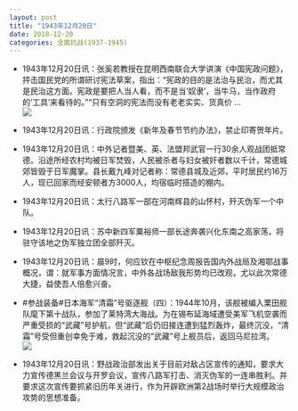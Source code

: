 ```yaml
---
layout: post
title: "1943年12月20日"
date: 2018-12-20
categories: 全面抗战(1937-1945)
---
```


<meta name="referrer" content="no-referrer" />

- 1943年12月20日讯：张奚若教授在昆明西南联合大学讲演《中国宪政问题》，抨击国民党的所谓研讨宪法草案，指出：“宪政的目的是法治与民治，而尤其是民治这方面。宪政是要把人当人看，而不是当‘奴隶’，当牛马，当作政府的‘工具’来看待的。”“只有空洞的宪法而没有老老实实、货真价 ... <br/><img src="https://wx1.sinaimg.cn/large/aca367d8ly1fydk51zagsj20c809z0ss.jpg" />

- 1943年12月20日讯：行政院颁发《新年及春节节约办法》，禁止印寄贺年片。 

- 1943年12月20日讯：中外记者暨美、英、法盟邦武官一行30余人观战团抵常德。沿途所经农村均被日军焚毁，人民被杀者与妇女被奸者数以千计，常德城郊皆毁于日军魔掌。县长戴九峰对记者称：常德县城及近郊，平时居民约16万人，现已回家而经安顿者方3000人，均宿临时搭造的棚内。 

- 1943年12月20日讯：太行八路军一部在河南辉县的山怀村，歼灭伪军一个中队。 

- 1943年12月20日讯：苏中新四军粟裕师一部长途奔袭兴化东南之高家荡，将驻守该地之伪军独立团全部歼灭。 

- 1943年12月20日讯：晨9时，何应钦在中枢纪念周报告国内外战局及湘鄂战事概况，谓：就军事方面情况言，中外各战场敌我形势均已改观，尤以此次常德大捷，益使吾人倍愈兴奋。 

- #参战装备#日本海军“清霜”号驱逐舰（四）：1944年10月，该舰被编入栗田舰队麾下第十战队，参加了莱特湾大海战。为在锡布延海域遭受美军飞机空袭而严重受损的“武藏”号护航，但“武藏”后仍旧接连遭到猛烈轰炸，最终沉没，“清霜”号受但重创幸免于难，救起沉没的“武藏”号上舰员后，返回马尼拉湾。 <br/><img src="https://wx2.sinaimg.cn/large/aca367d8ly1fyczc03ppnj20db07w0u5.jpg" />

- 1943年12月20日讯：野战政治部发出关于目前对敌占区宣传的通知，要求大力宣传德黑兰会议与开罗会议，宣传八路军打击、消灭伪军的一连串胜利。并要求这次宣传要抓紧旧历年关进行，作为开辟欧洲第2战场时举行大规模政治攻势的思想准备。 

